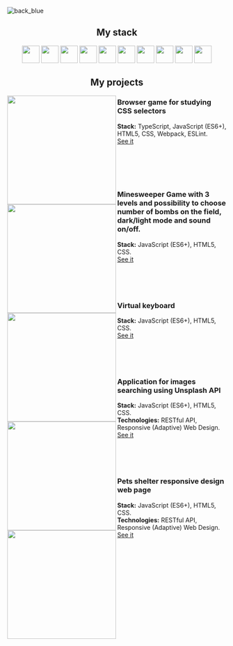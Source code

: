 
![back_blue](https://github.com/elen-jagger/elen-jagger/assets/86792831/67e12dcb-26cb-43ad-9992-4a8ae79c3035)
<!--
```swift
const AboutMe {
    name: "Elena",
    profession: "Frontend Developer",
    techStack: ["React.js", "JavaScript", "TypeScript", "HTML", "CSS", "SASS", "Material UI", "Jest", "Phaser"],
    background: ["Senior Researcher in Oncology", "PhD in Medicine"],
    languages: {
                english: "C1",
                russian: "native",
                polish: "B1-B2",
               },
    mission: ["integrate cutting-edge technology with medicine", "have fun"],
}
```-->
<h2 align="center">My stack</h2>
<p align="center">
    <img height="40px" src="https://readme-components.vercel.app/api?component=logo&fill=001443&logo=react&svgfill=15d8fe">
    <img height="40px"  src="https://readme-components.vercel.app/api?component=logo&fill=001443&logo=typescript&svgfill=2d79c7">
    <img height="40px"  src="https://readme-components.vercel.app/api?component=logo&fill=001443&logo=javascript&svgfill=f6df1c">
    <img height="40px"  src="https://readme-components.vercel.app/api?component=logo&fill=001443&logo=html5&svgfill=f06629">
    <img height="40px" src="https://readme-components.vercel.app/api?component=logo&fill=001443&logo=css3&svgfill=15d8fe">
    <img height="40px"  src="https://readme-components.vercel.app/api?component=logo&fill=001443&logo=sass&svgfill=cd6799">
    <img height="40px" src="https://readme-components.vercel.app/api?component=logo&fill=001443&logo=🌈&desc=MaterialUI">
    <img height="40px"  src="https://readme-components.vercel.app/api?component=logo&fill=001443&logo=node.js&svgfill=659b60">
    <img height="40px"  src="https://readme-components.vercel.app/api?component=logo&fill=001443&logo=github&svgfill=f6df1c">
    <img height="40px" src="https://readme-components.vercel.app/api?component=logo&fill=001443&logo=🚀&desc=Phaser">
</p>
<h2 align="center">My projects</h2>
<img width="250px" align="left" src="https://github.com/elen-jagger/elen-jagger/blob/main/css_selectors.jpg?raw=true">
<p>
    <h3>Browser game for studying CSS selectors</h3>
    <b>Stack:</b> TypeScript, JavaScript (ES6+), HTML5, CSS, Webpack, ESLint.
    <br>
    <a href="https://rolling-scopes-school.github.io/elen-jagger-JSFE2023Q1/rss-css-selectors/" target="blank">See it</a>
</p>
<br>
<br>
<br>
<br>
<img width="250px" align="left" src="https://github.com/elen-jagger/elen-jagger/blob/main/minesweeper.jpg?raw=true">
<p>
    <h3>Minesweeper Game with 3 levels and possibility to choose number of bombs on the field, dark/light mode and sound on/off.</h3>
    <b>Stack:</b> JavaScript (ES6+), HTML5, CSS.
    <br>
    <a href="https://rolling-scopes-school.github.io/elen-jagger-JSFE2023Q1/minesweeper/" target="blank">See it</a>
</p>
<br>
<br>
<br>
<img width="250px" align="left" src="https://github.com/elen-jagger/elen-jagger/blob/main/virtual_kb.jpg?raw=true">
<p>
    <h3>Virtual keyboard</h3>
    <b>Stack:</b> JavaScript (ES6+), HTML5, CSS.
    <br>
    <a href="https://elen-jagger.github.io/virtual-keyboard/" target="blank">See it</a>
</p>
<br>
<br>
<br>
<img width="250px" align="left" src="https://github.com/elen-jagger/elen-jagger/blob/main/unsplash.jpg?raw=true">
<p>
    <h3>Application for images searching using Unsplash API</h3>
    <b>Stack:</b> JavaScript (ES6+), HTML5, CSS.
    <br>
    <b>Technologies:</b>  RESTful API, Responsive (Adaptive) Web Design.
    <br>
    <a href="https://rolling-scopes-school.github.io/elen-jagger-JSFEPRESCHOOL/image-galery/" target="blank">See it</a>
</p>
<br>
<br>
<br>
<img width="250px" align="left" src="https://github.com/elen-jagger/elen-jagger/blob/main/shelter.jpg?raw=true">
<p>
    <h3>Pets shelter responsive design web page</h3>
    <b>Stack:</b> JavaScript (ES6+), HTML5, CSS.
    <br>
    <b>Technologies:</b>  RESTful API, Responsive (Adaptive) Web Design.
    <br>
    <a href="https://rolling-scopes-school.github.io/elen-jagger-JSFE2023Q1/shelter/pages/main/" target="blank">See it</a>
</p>



